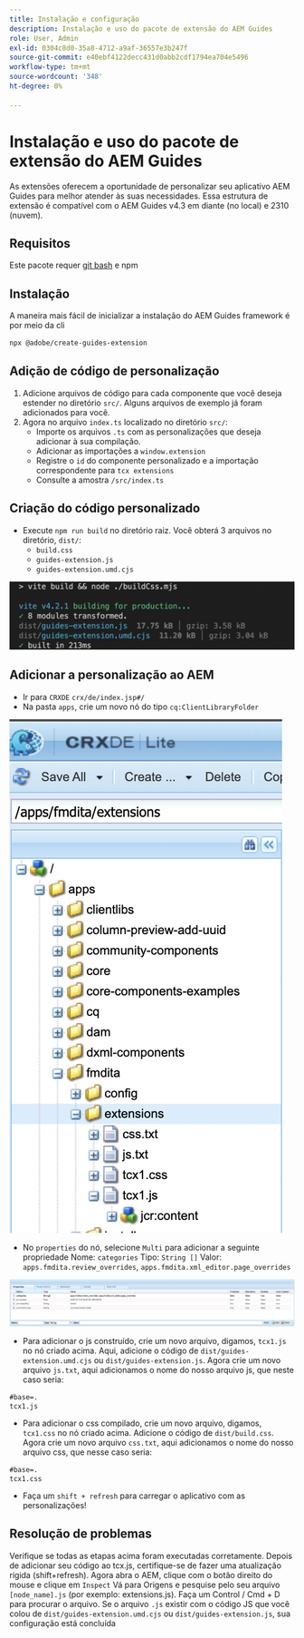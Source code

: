 ```yaml
---
title: Instalação e configuração
description: Instalação e uso do pacote de extensão do AEM Guides
role: User, Admin
exl-id: 0304c8d0-35a8-4712-a9af-36557e3b247f
source-git-commit: e40ebf4122decc431d0abb2cdf1794ea704e5496
workflow-type: tm+mt
source-wordcount: '348'
ht-degree: 0%

---
```


# Instalação e uso do pacote de extensão do AEM Guides

As extensões oferecem a oportunidade de personalizar seu aplicativo AEM Guides para melhor atender às suas necessidades. Essa estrutura de extensão é compatível com o AEM Guides v4.3 em diante (no local) e 2310 (nuvem).

## Requisitos

Este pacote requer [git bash](https://github.com/git-guides/install-git) e npm

## Instalação

A maneira mais fácil de inicializar a instalação do AEM Guides framework é por meio da cli

```bash
npx @adobe/create-guides-extension
```

## Adição de código de personalização

1. Adicione arquivos de código para cada componente que você deseja estender no diretório `src/`. Alguns arquivos de exemplo já foram adicionados para você.
2. Agora no arquivo `index.ts` localizado no diretório `src/`:
   - Importe os arquivos `.ts` com as personalizações que deseja adicionar à sua compilação.
   - Adicionar as importações a `window.extension`
   - Registre o `id` do componente personalizado e a importação correspondente para `tcx extensions`
   - Consulte a amostra `/src/index.ts`

## Criação do código personalizado

- Execute `npm run build` no diretório raiz. Você obterá 3 arquivos no diretório, `dist/`:
   - `build.css`
   - `guides-extension.js`
   - `guides-extension.umd.cjs`

![Saída da Compilação](./../imgs/build_output.png)

## Adicionar a personalização ao AEM

- Ir para `CRXDE` `crx/de/index.jsp#/`
- Na pasta `apps`, crie um novo nó do tipo `cq:ClientLibraryFolder`

![Estrutura de pastas](./../imgs/crxde_folder_structure.png)

- No `properties` do nó, selecione `Multi` para adicionar a seguinte propriedade
Nome: `categories`
Tipo: `String []`
Valor: `apps.fmdita.review_overrides`, `apps.fmdita.xml_editor.page_overrides`

![Propriedades da pasta](./../imgs/crxde_folder_properties.png)

- Para adicionar o js construído, crie um novo arquivo, digamos, `tcx1.js` no nó criado acima. Aqui, adicione o código de `dist/guides-extension.umd.cjs` ou `dist/guides-extension.js`. Agora crie um novo arquivo `js.txt`, aqui adicionamos o nome do nosso arquivo js, que neste caso seria:

```t
#base=.
tcx1.js
```

- Para adicionar o css compilado, crie um novo arquivo, digamos, `tcx1.css` no nó criado acima. Adicione o código de `dist/build.css`. Agora crie um novo arquivo `css.txt`, aqui adicionamos o nome do nosso arquivo css, que nesse caso seria:

```t
#base=.
tcx1.css
```

- Faça um `shift + refresh` para carregar o aplicativo com as personalizações!

## Resolução de problemas

Verifique se todas as etapas acima foram executadas corretamente.
Depois de adicionar seu código ao tcx.js, certifique-se de fazer uma atualização rígida (shift+refresh).
Agora abra o AEM, clique com o botão direito do mouse e clique em `Inspect`
Vá para Origens e pesquise pelo seu arquivo `[node_name].js` (por exemplo: extensions.js). Faça um Control / Cmd + D para procurar o arquivo. Se o arquivo `.js` existir com o código JS que você colou de `dist/guides-extension.umd.cjs` ou `dist/guides-extension.js`, sua configuração está concluída
